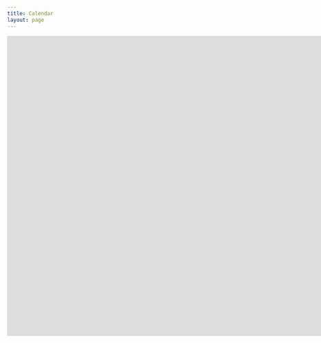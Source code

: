 ```yaml
---
title: Calendar
layout: page
---
```

<div >
<iframe width="3000" height="700" src="https://outlook.live.com/owa/calendar/0733108b-4d04-45c5-9121-816097fc039c/949f7286-c7ee-4046-8ee6-cf4797151a56/cid-434EA3465C335360/index.html" frameborder="0" scrolling="yes"></iframe>
</div>


